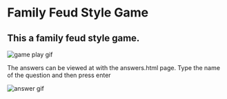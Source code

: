 Family Feud Style Game
===================
This a family feud style game. 
----------
![game play gif](http://view.ahriben.me/gifs/feuds.gif)

The answers can be viewed at with the answers.html page. Type the name of the question and then press enter

![answer gif](http://view.ahriben.me/gifs/answers.gif)

